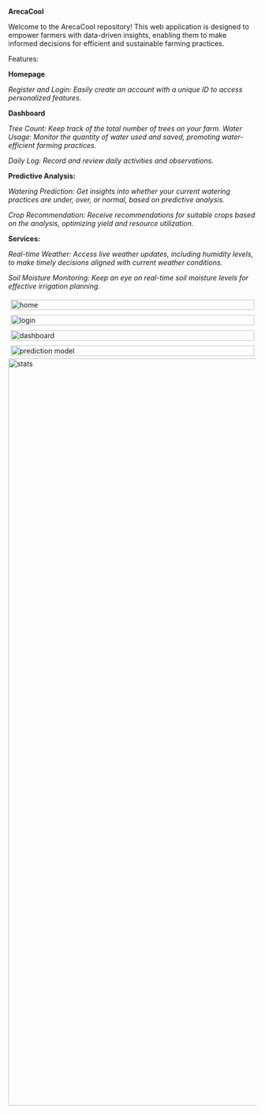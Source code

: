 **ArecaCool**

Welcome to the ArecaCool repository! This web application is designed to empower farmers with data-driven insights, enabling them to make informed decisions for efficient and sustainable farming practices.

Features:

**Homepage**

*Register and Login: Easily create an account with a unique ID to access personalized features.*

**Dashboard**


*Tree Count: Keep track of the total number of trees on your farm.*
*Water Usage: Monitor the quantity of water used and saved, promoting water-efficient farming practices.*

*Daily Log: Record and review daily activities and observations.*

**Predictive Analysis:**

*Watering Prediction: Get insights into whether your current watering practices are under, over, or normal, based on predictive analysis.*

*Crop Recommendation: Receive recommendations for suitable crops based on the analysis, optimizing yield and resource utilization.*

**Services:**

*Real-time Weather: Access live weather updates, including humidity levels, to make timely decisions aligned with current weather conditions.*

*Soil Moisture Monitoring: Keep an eye on real-time soil moisture levels for effective irrigation planning.*
<div style="display: flex; flex-wrap: wrap;">
  <div style="flex: 50%; padding: 5px;">
    <img src="https://github.com/Rithvik0410/ArecaCool/assets/134826767/64957370-62b1-434d-8790-5be4941999ff" alt="home" style="width: 100%; height: auto;">
  </div>
  <div style="flex: 50%; padding: 5px;">
    <img src="https://github.com/Rithvik0410/ArecaCool/assets/134826767/a915fa9d-68d8-4c11-913e-dc0f5ca63517" alt="login" style="width: 100%; height: auto;">
  </div>
  <div style="flex: 50%; padding: 5px;">
    <img src="https://github.com/Rithvik0410/ArecaCool/assets/134826767/9324a0c2-d481-4a5d-9f21-cfb582195238" alt="dashboard" style="width: 100%; height: auto;">
  </div>
  <div style="flex: 50%; padding: 5px;">
    <img src="https://github.com/Rithvik0410/ArecaCool/assets/134826767/47fac9dd-aaf3-4932-a3da-f7f3751495a1" alt="prediction model" style="width: 100%; height: auto;">
  </div>
  <img width="1512" alt="stats" src="https://github.com/Rithvik0410/ArecaCool/assets/134826767/e6f24788-7abc-40bf-856d-8dd9f9536210">
</div>

